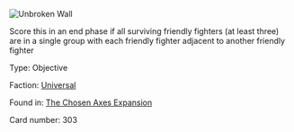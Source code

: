 
![Unbroken Wall](https://warhammerunderworlds.com/wp-content/uploads/sites/6/2018/02/303_ENG.png)

Score this in an end phase if all surviving friendly fighters (at least three) are in a single group with each friendly fighter adjacent to another friendly fighter

Type: Objective

Faction: [Universal](/factions/universal.md)

Found in: [The Chosen Axes Expansion](/locations/the-chosen-axes-expansion.md)

Card number: 303
